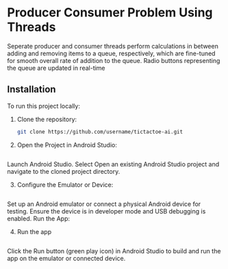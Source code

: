 

# Producer Consumer Problem Using Threads
Seperate producer and consumer threads perform calculations in between adding and removing items to a queue, respectively, which are fine-tuned for smooth overall rate of addition to the queue. Radio buttons representing the queue are updated in real-time


## Installation
To run this project locally:

1. Clone the repository:
   ```bash
   git clone https://github.com/username/tictactoe-ai.git
   
2. Open the Project in Android Studio:
   ```bash
Launch Android Studio.
Select Open an existing Android Studio project and navigate to the cloned project directory.


3. Configure the Emulator or Device:
   ```bash
Set up an Android emulator or connect a physical Android device for testing.
Ensure the device is in developer mode and USB debugging is enabled.
Run the App:

4. Run the app
   ```bash
  Click the Run button (green play icon) in Android Studio to build and run the app on the emulator or connected device.
